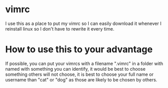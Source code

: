 # vimrc

I use this as a place to put my vimrc so I can easily download it whenever I reinstall linux so I don't have to rewrite it every time.

# How to use this to your advantage

If possible, you can put your vimrcs with a filename ".vimrc" in a folder with named with something you can identify, it would be best to choose something others will not choose, it is best to choose your full name or username than "cat" or "dog" as those are likely to be chosen by others.
